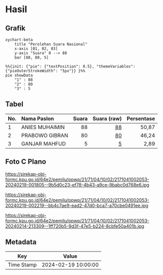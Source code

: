 # Hasil

## Grafik

```mermaid
xychart-beta
    title "Perolehan Suara Nasional"
    x-axis [01, 02, 03]
    y-axis "Suara" 0 --> 88
    bar [88, 80, 5]
```

```mermaid
%%{init: {"pie": {"textPosition": 0.5}, "themeVariables": {"pieOuterStrokeWidth": "5px"}} }%%
pie showData
    "1" : 88
    "2" : 80
    "3" : 5
```

## Tabel

| No. | Nama Paslon    | Suara | Suara (raw) | Persentase |
|:--- |:-------------- | -----:| -----------:| ----------:|
| 1   | ANIES MUHAIMIN | 88    | [88][p-1]   | 50,87      |
| 2   | PRABOWO GIBRAN | 80    | [80][p-2]   | 46,24      |
| 3   | GANJAR MAHFUD  | 5     | [5][p-3]    | 2,89       |


[p-1]: https://github.com/gigit-pemilu/pemilu-2024/blob/main/pilpres/hitung-suara/sub/21-kepulauan-riau/sub/71-kota-batam/sub/04-nongsa/sub/1002-batu-besar/sub/053-tps/sub/paslon-1.txt
[p-2]: https://github.com/gigit-pemilu/pemilu-2024/blob/main/pilpres/hitung-suara/sub/21-kepulauan-riau/sub/71-kota-batam/sub/04-nongsa/sub/1002-batu-besar/sub/053-tps/sub/paslon-2.txt
[p-3]: https://github.com/gigit-pemilu/pemilu-2024/blob/main/pilpres/hitung-suara/sub/21-kepulauan-riau/sub/71-kota-batam/sub/04-nongsa/sub/1002-batu-besar/sub/053-tps/sub/paslon-3.txt

## Foto C Plano

https://sirekap-obj-formc.kpu.go.id/64e2/pemilu/ppwp/21/71/04/10/02/2171041002053-20240219-001805--9b5d0c23-ef78-4b43-a9ce-9babc0d768e6.jpg

https://sirekap-obj-formc.kpu.go.id/64e2/pemilu/ppwp/21/71/04/10/02/2171041002053-20240219-002219--bb4c7ae9-ead2-47d0-bca7-a70cbe0491ee.jpg

https://sirekap-obj-formc.kpu.go.id/64e2/pemilu/ppwp/21/71/04/10/02/2171041002053-20240214-213309--1ff720b5-9d3f-47e5-b224-8cbfe50a401b.jpg


## Metadata

| Key        | Value               |
| ---------- | ------------------- |
| Time Stamp | 2024-02-19 10:00:00 |



